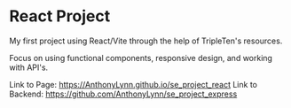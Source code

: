 # React Project

My first project using React/Vite through the help of TripleTen's resources.

Focus on using functional components, responsive design, and working with API's.

Link to Page: https://AnthonyLynn.github.io/se_project_react
Link to Backend: https://github.com/AnthonyLynn/se_project_express
